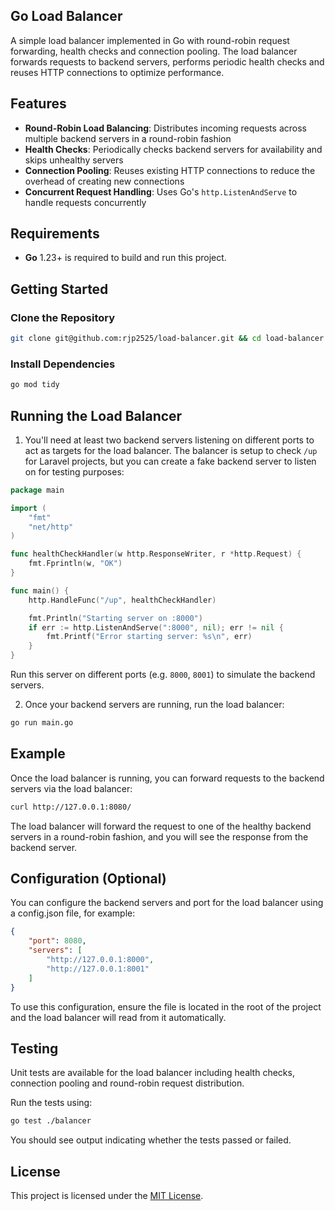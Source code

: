 ## Go Load Balancer

A simple load balancer implemented in Go with round-robin request forwarding, health checks and connection pooling. The load balancer forwards requests to backend servers, performs periodic health checks and reuses HTTP connections to optimize performance.

## Features

- **Round-Robin Load Balancing**: Distributes incoming requests across multiple backend servers in a round-robin fashion
- **Health Checks**: Periodically checks backend servers for availability and skips unhealthy servers
- **Connection Pooling**: Reuses existing HTTP connections to reduce the overhead of creating new connections
- **Concurrent Request Handling**: Uses Go's `http.ListenAndServe` to handle requests concurrently

## Requirements

- **Go** 1.23+ is required to build and run this project.

## Getting Started

### Clone the Repository

```bash
git clone git@github.com:rjp2525/load-balancer.git && cd load-balancer
```

### Install Dependencies

```bash
go mod tidy
```

## Running the Load Balancer

1. You'll need at least two backend servers listening on different ports to act as targets for the load balancer. The balancer is setup to check `/up` for Laravel projects, but you can create a fake backend server to listen on for testing purposes:
  ```go
  package main

  import (
      "fmt"
      "net/http"
  )

  func healthCheckHandler(w http.ResponseWriter, r *http.Request) {
      fmt.Fprintln(w, "OK")
  }

  func main() {
      http.HandleFunc("/up", healthCheckHandler)

      fmt.Println("Starting server on :8000")
      if err := http.ListenAndServe(":8000", nil); err != nil {
          fmt.Printf("Error starting server: %s\n", err)
      }
  }
  ```

  Run this server on different ports (e.g. `8000`, `8001`) to simulate the backend servers.

2. Once your backend servers are running, run the load balancer:
  ```bash
  go run main.go
  ```

## Example

Once the load balancer is running, you can forward requests to the backend servers via the load balancer:
```bash
curl http://127.0.0.1:8080/
```

The load balancer will forward the request to one of the healthy backend servers in a round-robin fashion, and you will see the response from the backend server.

## Configuration (Optional)

You can configure the backend servers and port for the load balancer using a config.json file, for example:

```json
{
    "port": 8080,
    "servers": [
        "http://127.0.0.1:8000",
        "http://127.0.0.1:8001"
    ]
}
```

To use this configuration, ensure the file is located in the root of the project and the load balancer will read from it automatically.

## Testing

Unit tests are available for the load balancer including health checks, connection pooling and round-robin request distribution.

Run the tests using:
```bash
go test ./balancer
```

You should see output indicating whether the tests passed or failed.

## License

This project is licensed under the [MIT License](LICENSE.md).
